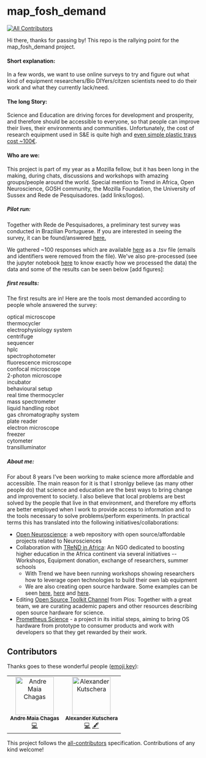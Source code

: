 # map_fosh_demand
[![All Contributors](https://img.shields.io/badge/all_contributors-2-orange.svg?style=flat-square)](#contributors)

Hi there, thanks for passing by! This repo is the rallying point for the map_fosh_demand project.

#### Short explanation:
In a few words, we want to use online surveys to try and figure out what kind of equipment researchers/Bio DIYers/citzen scientists need to do their work and what they currently lack/need.

#### The long Story:
Science and Education are driving forces for development and prosperity, and therefore should be accessible to everyone, so that people can improve their lives, their environments and communities. Unfortunately, the cost of research equipment used in S&E is quite high and [even simple plastic trays cost ~100€](https://www.fishersci.com/us/en/products/I9C8L3J8/microtube-racks.html).


#### Who are we:
This project is part of my year as a Mozilla fellow, but it has been long in the making, during chats, discussions and workshops with amazing groups/people around the world. Special mention to Trend in Africa, Open Neuroscience, GOSH community, the Mozilla Foundation, the University of Sussex and Rede de Pesquisadores. (add links/logos).



##### Pilot run:
Together with Rede de Pesquisadores, a preliminary test survey was conducted in Brazilian Portuguese. If you are interested in seeing the survey, it can be found/answered [here.](https://docs.google.com/forms/d/e/1FAIpQLSf_yXgl40EK9NRDiKN9UCxgZykL1ZCE5wJjjhNO4hxmth8umw/viewform?c=0&w=1)

We gathered ~100 responses which are available [here](https://github.com/amchagas/map_fosh_demand/blob/master/survey/answers/RdP_FOSH_20180923_form_responses_1.tsv) as a .tsv file (emails and identifiers were removed from the file). We've also pre-processed (see the jupyter notebook [here](https://github.com/amchagas/map_fosh_demand/blob/master/survey/code/basic_overview.ipynb) to know exactly how we processed the data) the data and some of the results can be seen below [add figures]:

##### first results:
 The first results are in! Here are the tools most demanded according to people whole
 answered the survey:

optical microscope  
thermocycler  
electrophysiology system  
centrifuge  
sequencer  
hplc  
spectrophotometer  
fluorescence microscope  
confocal microscope  
2-photon microscope  
incubator  
behavioural setup  
real time thermocycler  
mass spectrometer  
liquid handling robot  
gas chromatography system  
plate reader  
electron microscope  
freezer  
cytometer  
transilluminator  


##### About me:
For about 8 years I've been working to make science more affordable and accessible. The main reason for it is that I stronlgy believe (as many other people do) that science and education are the best ways to bring change and improvement to society. I also believe that local problems are best solved by the people that live in that environment, and therefore my efforts are better employed when I work to provide access to information and to the tools necessary to solve problems/perform experiments. In practical terms this has translated into the following initiatives/collaborations:

 - [Open Neuroscience](https://openeuroscience.com): a web repository with open source/affordable projects related to Neurosciences
 - Collaboration with [TReND in Africa](https://trendinafrica.org): An NGO dedicated to boosting higher education in the Africa continent via several initiatives -- Workshops, Equipment donation, exchange of researchers, summer schools
    - With Trend we have been running workshops showing researchers how to leverage open technologies to build their own lab equipment
    - We are also creating open source hardware. Some examples can be seen [here](github.com/amchagas/flypi), [here](github.com/badenlab/spikeling) and [here](github.com/badenlab/openspritzer).
 - Editing [Open Source Toolkit Channel](https://channels.plos.org/open-source-toolkit) from Plos: Together with a great team, we are curating academic papers and other resources describing open source hardware for science.
 - [Prometheus Science](http://www.prometheus-science.com) - a project in its initial steps, aiming to bring OS hardware from prototype to consumer products and work with developers so that they get rewarded by their work.

## Contributors

Thanks goes to these wonderful people ([emoji key](https://allcontributors.org/docs/en/emoji-key)):

<!-- ALL-CONTRIBUTORS-LIST:START - Do not remove or modify this section -->
<!-- prettier-ignore -->


<table><tr><td align="center"><a href="http://www.openeuroscience.com"><img src="https://avatars3.githubusercontent.com/u/3624486?v=4" width="100px;" alt="Andre Maia Chagas"/><br /><sub><b>Andre Maia Chagas</b></sub></a><br /><a href="https://github.com/FOSH-following-demand/map_fosh_demand/commits?author=amchagas" title="Code">💻</a></td><td align="center"><a href="https://alexanderkutschera.com/"><img src="https://avatars1.githubusercontent.com/u/20026476?v=4" width="100px;" alt="Alexander Kutschera"/><br /><sub><b>Alexander Kutschera</b></sub></a><br /><a href="https://github.com/FOSH-following-demand/map_fosh_demand/commits?author=vektorious" title="Code">💻</a> <a href="#content-vektorious" title="Content">🖋</a></td></tr></table>


<!-- ALL-CONTRIBUTORS-LIST:END -->

This project follows the [all-contributors](https://github.com/all-contributors/all-contributors) specification. Contributions of any kind welcome!
